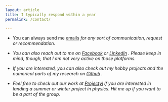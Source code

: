 ```yaml
---
layout: article
title: I typically respond within a year
permalink: /contact/

---
```


- You can always send me [emails](mailto:mukherjeeabhirup44@gmail.com) <i class="fas fa-envelope-square"/> for any sort of communication, request or recommendation.

- You can also reach out to me on [Facebook](https://www.facebook.com/Seary.Blue) <i class="fab fa-facebook"/> or [LinkedIn](https://www.linkedin.com/in/abhirup-mukherjee-665588229) <i class="fab fa-linkedin"/>. Please keep in mind, though, that I am not very active on those platforms.

- If you are interested, you can also check out my hobby projects and the numerical parts of my research on [Github](https://github.com/abhirup-m) <i class="fab fa-github"/>.

- Feel free to check out our work at [Projectyl](https://projectyl.github.io/) if you are interested in landing a summer or winter project in physics. Hit me up if you want to be a part of the group.
